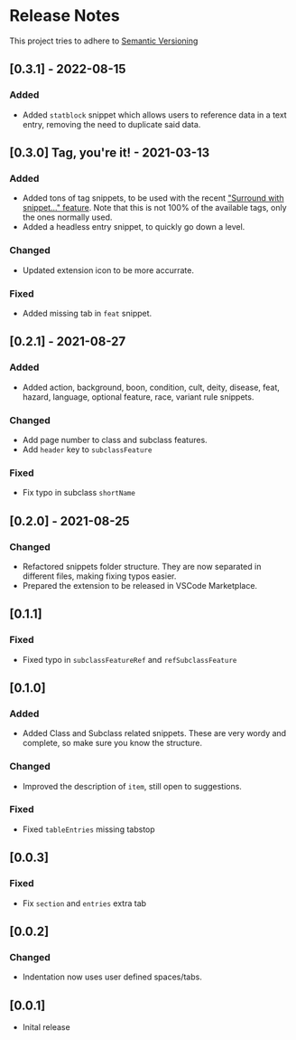 # Release Notes
This project tries to adhere to [Semantic Versioning](https://semver.org/)

## [0.3.1] - 2022-08-15
### Added
- Added `statblock` snippet which allows users to reference data in a text entry, removing the need to duplicate said data.

## [0.3.0] Tag, you're it! - 2021-03-13

### Added
- Added tons of tag snippets, to be used with the recent ["Surround with snippet..." feature](https://docs.microsoft.com/en-us/visualstudio/ide/how-to-use-surround-with-code-snippets?view=vs-2022). Note that this is not 100% of the available tags, only the ones normally used.
- Added a headless entry snippet, to quickly go down a level.

### Changed
- Updated extension icon to be more accurrate.

### Fixed
- Added missing tab in `feat` snippet.

## [0.2.1] - 2021-08-27
### Added
- Added action, background, boon, condition, cult, deity, disease, feat, hazard, language, optional feature, race, variant rule snippets.

### Changed
- Add page number to class and subclass features.
- Add `header` key to `subclassFeature`

### Fixed
- Fix typo in subclass `shortName`

## [0.2.0] - 2021-08-25
### Changed
- Refactored snippets folder structure. They are now separated in different files, making fixing typos easier.
- Prepared the extension to be released in VSCode Marketplace.

## [0.1.1]
### Fixed
- Fixed typo in `subclassFeatureRef` and `refSubclassFeature`

## [0.1.0]
### Added
- Added Class and Subclass related snippets. These are very wordy and complete, so make sure you know the structure.

### Changed
- Improved the description of `item`, still open to suggestions.

### Fixed
- Fixed `tableEntries` missing tabstop

## [0.0.3]
### Fixed
- Fix `section` and `entries` extra tab

## [0.0.2]
### Changed
- Indentation now uses user defined spaces/tabs.

## [0.0.1]

- Inital release